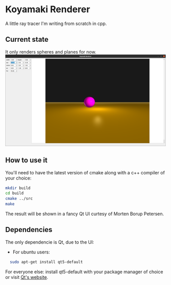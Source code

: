 # Koyamaki Renderer  
A little ray tracer I'm writing from scratch in cpp.  

## Current state  
It only renders spheres and planes for now.       
![Example result from the ray tracer](raytrace.png)  
  
## How to use it  
You'll need to have the latest version of cmake along with a c++ compiler of your choice:  
```sh  
mkdir build  
cd build  
cmake ../src  
make   
```  
The result will be shown in a fancy Qt UI curtesy of Morten Borup Petersen.   
  
## Dependencies  
The only dependencie is Qt, due to the UI:  
- For ubuntu users:  
```sh  
  sudo apt-get install qt5-default
```  
For everyone else: install qt5-default with your package manager of choice or visit [Qt's website](https://doc.qt.io/qt-5/linux.html).  


